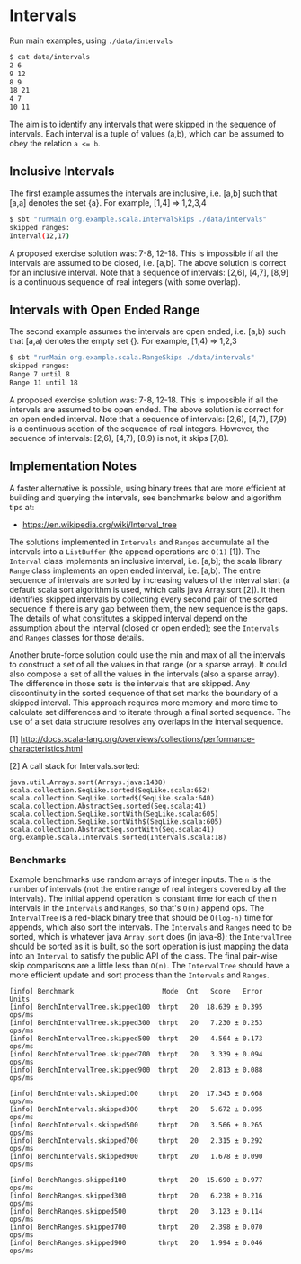 # Intervals

Run main examples, using `./data/intervals`
```bash
$ cat data/intervals 
2 6
9 12
8 9
18 21
4 7
10 11
```

The aim is to identify any intervals that were skipped in the
sequence of intervals.  Each interval is a tuple of values (a,b),
which can be assumed to obey the relation `a <= b`.

## Inclusive Intervals

The first example assumes the intervals are inclusive, i.e.
[a,b] such that [a,a] denotes the set {a}.  For example,
[1,4] => 1,2,3,4

```bash
$ sbt "runMain org.example.scala.IntervalSkips ./data/intervals"
skipped ranges:
Interval(12,17)
```

A proposed exercise solution was: 7-8, 12-18.  This is impossible if
all the intervals are assumed to be closed, i.e. [a,b].  The above
solution is correct for an inclusive interval. Note that a sequence
of intervals: [2,6], [4,7], [8,9] is a continuous sequence of real
integers (with some overlap).

## Intervals with Open Ended Range

The second example assumes the intervals are open ended, i.e.
[a,b) such that [a,a) denotes the empty set {}.  For example,
[1,4) => 1,2,3

```bash
$ sbt "runMain org.example.scala.RangeSkips ./data/intervals"
skipped ranges:
Range 7 until 8
Range 11 until 18
```

A proposed exercise solution was: 7-8, 12-18.  This is impossible if
all the intervals are assumed to be open ended.  The above
solution is correct for an open ended interval. Note that a sequence
of intervals: [2,6), [4,7), [7,9) is a continuous section of the
sequence of real integers.  However, the sequence of intervals:
[2,6), [4,7), [8,9) is not, it skips [7,8).

## Implementation Notes

A faster alternative is possible, using binary trees that are more efficient at
building and querying the intervals, see benchmarks below and algorithm tips at:
- https://en.wikipedia.org/wiki/Interval_tree

The solutions implemented in `Intervals` and `Ranges` accumulate all the
intervals into a `ListBuffer` (the append operations are `O(1)` [1]).  The
`Interval` class implements an inclusive interval, i.e. [a,b]; the scala library
`Range` class implements an open ended interval, i.e. [a,b).  The entire
sequence of intervals are sorted by increasing values of the interval start (a
default scala sort algorithm is used, which calls java Array.sort [2]).  It then
identifies skipped intervals by collecting every second pair of the sorted
sequence if there is any gap between them, the new sequence is the gaps.  The
details of what constitutes a skipped interval depend on the assumption about
the interval (closed or open ended); see the `Intervals` and `Ranges` classes
for those details.

Another brute-force solution could use the min and max of all the intervals to
construct a set of all the values in that range (or a sparse array).  It could
also compose a set of all the values in the intervals (also a sparse array).
The difference in those sets is the intervals that are skipped.  Any discontinuity
in the sorted sequence of that set marks the boundary of a skipped interval.
This approach requires more memory and more time to calculate set differences
and to iterate through a final sorted sequence.  The use of a set data structure
resolves any overlaps in the interval sequence.

[1] http://docs.scala-lang.org/overviews/collections/performance-characteristics.html

[2] A call stack for Intervals.sorted:

```
java.util.Arrays.sort(Arrays.java:1438)
scala.collection.SeqLike.sorted(SeqLike.scala:652)
scala.collection.SeqLike.sorted$(SeqLike.scala:640)
scala.collection.AbstractSeq.sorted(Seq.scala:41)
scala.collection.SeqLike.sortWith(SeqLike.scala:605)
scala.collection.SeqLike.sortWith$(SeqLike.scala:605)
scala.collection.AbstractSeq.sortWith(Seq.scala:41)
org.example.scala.Intervals.sorted(Intervals.scala:18)
```

### Benchmarks

Example benchmarks use random arrays of integer inputs.  The `n` is the number
of intervals (not  the entire range of real integers covered by all the intervals).
The initial append operation is constant time for each of the n intervals in the
`Intervals` and `Ranges`, so that's `O(n)` append ops.  The `IntervalTree` is a
red-black binary tree that should be `O(log-n)` time for appends, which also sort
the intervals.  The `Intervals` and `Ranges` need to be sorted, which is whatever
java `Array.sort` does (in java-8); the `IntervalTree` should be sorted as it is
built, so the sort operation is just mapping the data into an `Interval` to satisfy
the public API of the class.  The final pair-wise skip comparisons are a little
less than `O(n)`.  The `IntervalTree` should have a more efficient
update and sort process than the `Intervals` and `Ranges`.

```
[info] Benchmark                      Mode  Cnt   Score   Error   Units
[info] BenchIntervalTree.skipped100  thrpt   20  18.639 ± 0.395  ops/ms
[info] BenchIntervalTree.skipped300  thrpt   20   7.230 ± 0.253  ops/ms
[info] BenchIntervalTree.skipped500  thrpt   20   4.564 ± 0.173  ops/ms
[info] BenchIntervalTree.skipped700  thrpt   20   3.339 ± 0.094  ops/ms
[info] BenchIntervalTree.skipped900  thrpt   20   2.813 ± 0.088  ops/ms

[info] BenchIntervals.skipped100     thrpt   20  17.343 ± 0.668  ops/ms
[info] BenchIntervals.skipped300     thrpt   20   5.672 ± 0.895  ops/ms
[info] BenchIntervals.skipped500     thrpt   20   3.566 ± 0.265  ops/ms
[info] BenchIntervals.skipped700     thrpt   20   2.315 ± 0.292  ops/ms
[info] BenchIntervals.skipped900     thrpt   20   1.678 ± 0.090  ops/ms

[info] BenchRanges.skipped100        thrpt   20  15.690 ± 0.977  ops/ms
[info] BenchRanges.skipped300        thrpt   20   6.238 ± 0.216  ops/ms
[info] BenchRanges.skipped500        thrpt   20   3.123 ± 0.114  ops/ms
[info] BenchRanges.skipped700        thrpt   20   2.398 ± 0.070  ops/ms
[info] BenchRanges.skipped900        thrpt   20   1.994 ± 0.046  ops/ms
```
